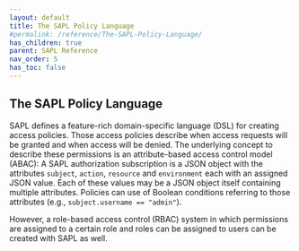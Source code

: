 ```yaml
---
layout: default
title: The SAPL Policy Language
#permalink: /reference/The-SAPL-Policy-Language/
has_children: true
parent: SAPL Reference
nav_order: 5
has_toc: false
---
```


## The SAPL Policy Language

SAPL defines a feature-rich domain-specific language (DSL) for creating access policies. Those access policies describe when access requests will be granted and when access will be denied. The underlying concept to describe these permissions is an attribute-based access control model (ABAC): A SAPL authorization subscription is a JSON object with the attributes `subject`, `action`, `resource` and `environment` each with an assigned JSON value. Each of these values may be a JSON object itself containing multiple attributes. Policies can use of Boolean conditions referring to those attributes (e.g., `subject.username == "admin"`).

However, a role-based access control (RBAC) system in which permissions are assigned to a certain role and roles can be assigned to users can be created with SAPL as well.